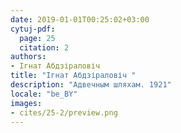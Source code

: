 ```yaml
---
date: 2019-01-01T00:25:02+03:00
cytuj-pdf:
  page: 25
  citation: 2
authors:
- Ігнат Абдзіраловіч 
title: "Ігнат Абдзіраловіч "
description: "Адвечным шляхам. 1921"
locale: "be_BY"
images:
- cites/25-2/preview.png
---
```

